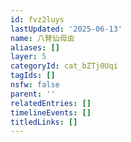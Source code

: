 ```yaml
---
id: fvz2luys
lastUpdated: '2025-06-13'
name: 八臂仙母虫
aliases: []
layer: 5
categoryId: cat_bZTj0Uqi
tagIds: []
nsfw: false
parent: ''
relatedEntries: []
timelineEvents: []
titledLinks: []
---
```


